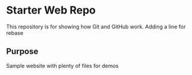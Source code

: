 # Starter Web Repo

This repository is for showing how Git and GitHub work. Adding a line for rebase

## Purpose

Sample website with plenty of files for demos
